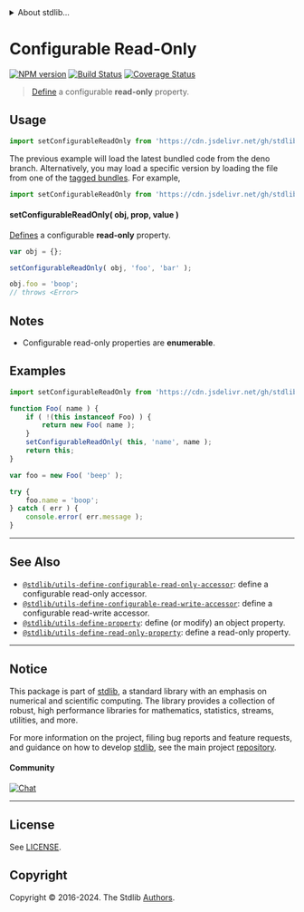 <!--

@license Apache-2.0

Copyright (c) 2019 The Stdlib Authors.

Licensed under the Apache License, Version 2.0 (the "License");
you may not use this file except in compliance with the License.
You may obtain a copy of the License at

   http://www.apache.org/licenses/LICENSE-2.0

Unless required by applicable law or agreed to in writing, software
distributed under the License is distributed on an "AS IS" BASIS,
WITHOUT WARRANTIES OR CONDITIONS OF ANY KIND, either express or implied.
See the License for the specific language governing permissions and
limitations under the License.

-->


<details>
  <summary>
    About stdlib...
  </summary>
  <p>We believe in a future in which the web is a preferred environment for numerical computation. To help realize this future, we've built stdlib. stdlib is a standard library, with an emphasis on numerical and scientific computation, written in JavaScript (and C) for execution in browsers and in Node.js.</p>
  <p>The library is fully decomposable, being architected in such a way that you can swap out and mix and match APIs and functionality to cater to your exact preferences and use cases.</p>
  <p>When you use stdlib, you can be absolutely certain that you are using the most thorough, rigorous, well-written, studied, documented, tested, measured, and high-quality code out there.</p>
  <p>To join us in bringing numerical computing to the web, get started by checking us out on <a href="https://github.com/stdlib-js/stdlib">GitHub</a>, and please consider <a href="https://opencollective.com/stdlib">financially supporting stdlib</a>. We greatly appreciate your continued support!</p>
</details>

# Configurable Read-Only

[![NPM version][npm-image]][npm-url] [![Build Status][test-image]][test-url] [![Coverage Status][coverage-image]][coverage-url] <!-- [![dependencies][dependencies-image]][dependencies-url] -->

> [Define][@stdlib/utils/define-property] a configurable **read-only** property.



<section class="usage">

## Usage

```javascript
import setConfigurableReadOnly from 'https://cdn.jsdelivr.net/gh/stdlib-js/utils-define-configurable-read-only-property@deno/mod.js';
```
The previous example will load the latest bundled code from the deno branch. Alternatively, you may load a specific version by loading the file from one of the [tagged bundles](https://github.com/stdlib-js/utils-define-configurable-read-only-property/tags). For example,

```javascript
import setConfigurableReadOnly from 'https://cdn.jsdelivr.net/gh/stdlib-js/utils-define-configurable-read-only-property@v0.2.2-deno/mod.js';
```

#### setConfigurableReadOnly( obj, prop, value )

[Defines][@stdlib/utils/define-property] a configurable **read-only** property.

<!-- run throws: true -->

```javascript
var obj = {};

setConfigurableReadOnly( obj, 'foo', 'bar' );

obj.foo = 'boop';
// throws <Error>
```

</section>

<!-- /.usage -->

<section class="notes">

## Notes

-   Configurable read-only properties are **enumerable**.

</section>

<!-- /.notes -->

<section class="examples">

## Examples

<!-- eslint no-undef: "error" -->

```javascript
import setConfigurableReadOnly from 'https://cdn.jsdelivr.net/gh/stdlib-js/utils-define-configurable-read-only-property@deno/mod.js';

function Foo( name ) {
    if ( !(this instanceof Foo) ) {
        return new Foo( name );
    }
    setConfigurableReadOnly( this, 'name', name );
    return this;
}

var foo = new Foo( 'beep' );

try {
    foo.name = 'boop';
} catch ( err ) {
    console.error( err.message );
}
```

</section>

<!-- /.examples -->

<!-- Section for related `stdlib` packages. Do not manually edit this section, as it is automatically populated. -->

<section class="related">

* * *

## See Also

-   <span class="package-name">[`@stdlib/utils-define-configurable-read-only-accessor`][@stdlib/utils/define-configurable-read-only-accessor]</span><span class="delimiter">: </span><span class="description">define a configurable read-only accessor.</span>
-   <span class="package-name">[`@stdlib/utils-define-configurable-read-write-accessor`][@stdlib/utils/define-configurable-read-write-accessor]</span><span class="delimiter">: </span><span class="description">define a configurable read-write accessor.</span>
-   <span class="package-name">[`@stdlib/utils-define-property`][@stdlib/utils/define-property]</span><span class="delimiter">: </span><span class="description">define (or modify) an object property.</span>
-   <span class="package-name">[`@stdlib/utils-define-read-only-property`][@stdlib/utils/define-read-only-property]</span><span class="delimiter">: </span><span class="description">define a read-only property.</span>

</section>

<!-- /.related -->

<!-- Section for all links. Make sure to keep an empty line after the `section` element and another before the `/section` close. -->


<section class="main-repo" >

* * *

## Notice

This package is part of [stdlib][stdlib], a standard library with an emphasis on numerical and scientific computing. The library provides a collection of robust, high performance libraries for mathematics, statistics, streams, utilities, and more.

For more information on the project, filing bug reports and feature requests, and guidance on how to develop [stdlib][stdlib], see the main project [repository][stdlib].

#### Community

[![Chat][chat-image]][chat-url]

---

## License

See [LICENSE][stdlib-license].


## Copyright

Copyright &copy; 2016-2024. The Stdlib [Authors][stdlib-authors].

</section>

<!-- /.stdlib -->

<!-- Section for all links. Make sure to keep an empty line after the `section` element and another before the `/section` close. -->

<section class="links">

[npm-image]: http://img.shields.io/npm/v/@stdlib/utils-define-configurable-read-only-property.svg
[npm-url]: https://npmjs.org/package/@stdlib/utils-define-configurable-read-only-property

[test-image]: https://github.com/stdlib-js/utils-define-configurable-read-only-property/actions/workflows/test.yml/badge.svg?branch=v0.2.2
[test-url]: https://github.com/stdlib-js/utils-define-configurable-read-only-property/actions/workflows/test.yml?query=branch:v0.2.2

[coverage-image]: https://img.shields.io/codecov/c/github/stdlib-js/utils-define-configurable-read-only-property/main.svg
[coverage-url]: https://codecov.io/github/stdlib-js/utils-define-configurable-read-only-property?branch=main

<!--

[dependencies-image]: https://img.shields.io/david/stdlib-js/utils-define-configurable-read-only-property.svg
[dependencies-url]: https://david-dm.org/stdlib-js/utils-define-configurable-read-only-property/main

-->

[chat-image]: https://img.shields.io/gitter/room/stdlib-js/stdlib.svg
[chat-url]: https://app.gitter.im/#/room/#stdlib-js_stdlib:gitter.im

[stdlib]: https://github.com/stdlib-js/stdlib

[stdlib-authors]: https://github.com/stdlib-js/stdlib/graphs/contributors

[umd]: https://github.com/umdjs/umd
[es-module]: https://developer.mozilla.org/en-US/docs/Web/JavaScript/Guide/Modules

[deno-url]: https://github.com/stdlib-js/utils-define-configurable-read-only-property/tree/deno
[deno-readme]: https://github.com/stdlib-js/utils-define-configurable-read-only-property/blob/deno/README.md
[umd-url]: https://github.com/stdlib-js/utils-define-configurable-read-only-property/tree/umd
[umd-readme]: https://github.com/stdlib-js/utils-define-configurable-read-only-property/blob/umd/README.md
[esm-url]: https://github.com/stdlib-js/utils-define-configurable-read-only-property/tree/esm
[esm-readme]: https://github.com/stdlib-js/utils-define-configurable-read-only-property/blob/esm/README.md
[branches-url]: https://github.com/stdlib-js/utils-define-configurable-read-only-property/blob/main/branches.md

[stdlib-license]: https://raw.githubusercontent.com/stdlib-js/utils-define-configurable-read-only-property/main/LICENSE

<!-- <related-links> -->

[@stdlib/utils/define-configurable-read-only-accessor]: https://github.com/stdlib-js/utils-define-configurable-read-only-accessor/tree/deno

[@stdlib/utils/define-configurable-read-write-accessor]: https://github.com/stdlib-js/utils-define-configurable-read-write-accessor/tree/deno

[@stdlib/utils/define-property]: https://github.com/stdlib-js/utils-define-property/tree/deno

[@stdlib/utils/define-read-only-property]: https://github.com/stdlib-js/utils-define-read-only-property/tree/deno

<!-- </related-links> -->

</section>

<!-- /.links -->

